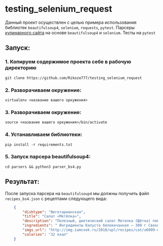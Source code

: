# testing_selenium_request

Данный проект осуществлен с целью примера использования библиотек `beautifulsoup4`, `selenium`, `requests`, `pytest`. 
Парсеры [кулинарного сайта](www.iamcook.ru/) на основе `beautifulsoup4` и `selenium`.
Тесты на `pytest`

## Запуск:

### 1. Копируем содержимое проекта себе в рабочую директорию
```
git clone https://github.com/Rikoze777/testing_selenium_request
```

### 2. Разворачиваем окружение:
```
virtualenv <название вашего оркужения>
```

### 3. Разворачиваем окружение:
```
source <название вашего оркужения>/bin/activate
```

### 4. Устанавливаем библиотеки:
```
pip install -r requirements.txt
```

### 5. Запуск парсера beautifulsoup4:
```
cd parsers && python3 parser_bs4.py
```

## Результат:

После запуска парсера на `beautifulsoup4` мы должны получить файл `recipes_bs4.json` с рецептами следующего вида:
```json
    {
        "dishtype": "Вегетарианская",
        "title": "Салат «Метёлка»",
        "description": "Полезный, диетический салат Метелка (Щётка) поможет привести фигуру в желаемую форму и добавить в рацион больше натуральных  витаминов",
        "ingredients": " Ингредиенты Капуста белокочанная – 300 г Свекла – 100 г Морковь – 100 г Нерафинированное растительное масло – по вкусу Сок лимона – по вкусу Яблоко – 1 шт. (по желанию) Чеснок – 1 зубчик (по желанию) Свежая зелень - по желанию Соль – по желанию Перец черный молотый – по желанию ",
        "imgs_url": "http://img.iamcook.ru/2018/upl/recipes/cat/u6009-dabcd50c3d59acba50e02f0146a6d590.jpg",
        "calories": "32 ккал"
    }
```